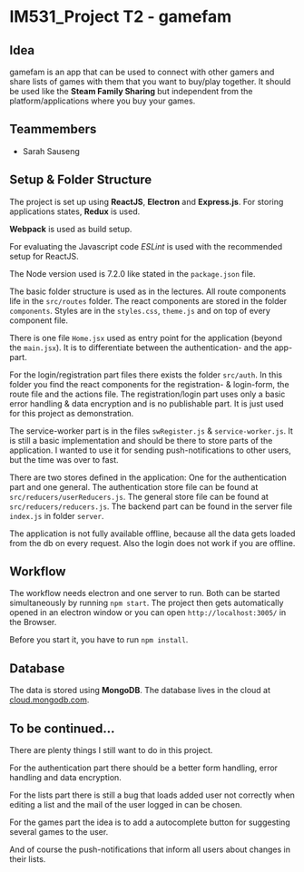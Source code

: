 # IM531_Project T2 - gamefam

## Idea

gamefam is an app that can be used to connect with other gamers and share lists of games with them
that you want to buy/play together. It should be used like the **Steam Family Sharing** but independent from the platform/applications where you buy your games.

## Teammembers
* Sarah Sauseng

## Setup & Folder Structure

The project is set up using **ReactJS**, **Electron** and **Express.js**.
For storing applications states, **Redux**  is used.

**Webpack** is used as build setup. 

For evaluating the Javascript code *ESLint* is used with the recommended setup for ReactJS.

The Node version used is 7.2.0 like stated in the `package.json` file.

The basic folder structure is used as in the lectures. All route components life in the `src/routes` folder. The react components are stored in the folder `components`. Styles are in the `styles.css`, `theme.js` and on top of every component file.

There is one file `Home.jsx` used as entry point for the application (beyond the `main.jsx`). It is to differentiate between the authentication- and the app-part. 

For the login/registration part files there exists the folder `src/auth`. In this folder you find the react components for the registration- & login-form, the route file and the actions file.
The registration/login part uses only a basic error handling & data encryption and is no publishable part. It is just used for this project as demonstration.

The service-worker part is in the files `swRegister.js` & `service-worker.js`. It is still a basic implementation and should be there to store parts of the application. I wanted to use it for sending push-notifications to other users, but the time was over to fast.

There are two stores defined in the application: One for the authentication part and one general. The authentication store file can be found at `src/reducers/userReducers.js`. The general store file can be found at `src/reducers/reducers.js`.
The backend part can be found in the server file `index.js` in folder `server`. 

The application is not fully available offline, because all the data gets loaded from the db on every request. 
Also the login does not work if you are offline.

## Workflow

The workflow needs electron and one server to run. Both can be started simultaneously by running `npm start`.
The project then gets automatically opened in an electron window or you can open `http://localhost:3005/` in the Browser.

Before you start it, you have to run `npm install`.

## Database

The data is stored using **MongoDB**. The database lives in the cloud at [cloud.mongodb.com](https://cloud.mongodb.com).

## To be continued...

There are plenty things I still want to do in this project. 

For the authentication part there should be a better form handling, error handling and data encryption.

For the lists part there is still a bug that loads added user not correctly when editing a list and the mail of the user logged in can be chosen.

For the games part the idea is to add a autocomplete button for suggesting several games to the user.

And of course the push-notifications that inform all users about changes in their lists.

